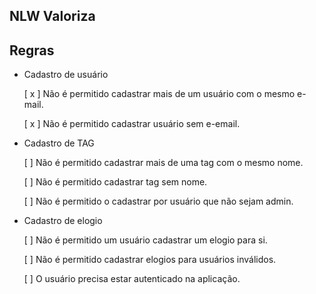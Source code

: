 ## NLW Valoriza

## Regras

- Cadastro de usuário
  
  [ x ] Não é permitido cadastrar mais de um usuário com o mesmo e-mail.

  [ x ] Não é permitido cadastrar usuário sem e-email.

- Cadastro de TAG
   
   [ ] Não é permitido cadastrar mais de uma tag com o mesmo nome.

   [ ] Não é permitido cadastrar tag sem nome.

   [ ] Não é permitido o cadastrar por usuário que não sejam admin.

- Cadastro de elogio
  
    [ ] Não é permitido um usuário cadastrar um elogio para si.

    [ ] Não é permitido cadastrar elogios para usuários inválidos.

    [ ] O usuário precisa estar autenticado na aplicação.
